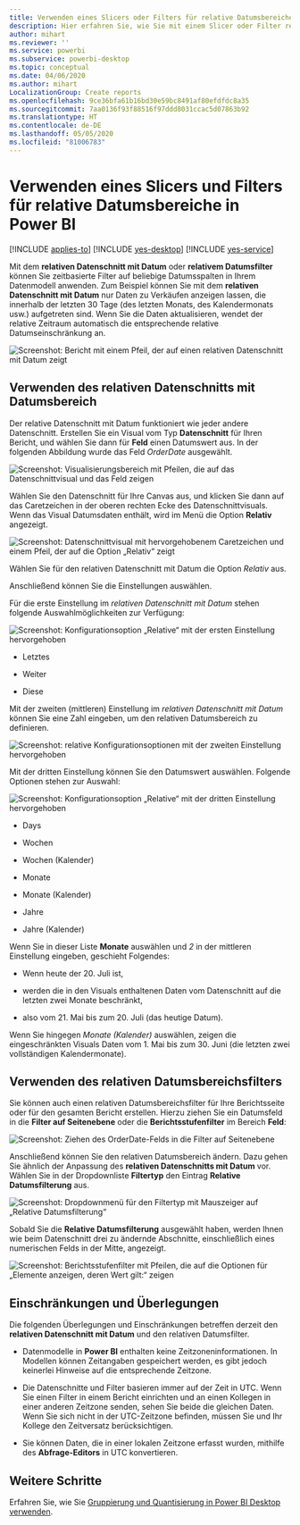 ```yaml
---
title: Verwenden eines Slicers oder Filters für relative Datumsbereiche in Power BI
description: Hier erfahren Sie, wie Sie mit einem Slicer oder Filter relative Datumsbereiche in Power BI einschränken.
author: mihart
ms.reviewer: ''
ms.service: powerbi
ms.subservice: powerbi-desktop
ms.topic: conceptual
ms.date: 04/06/2020
ms.author: mihart
LocalizationGroup: Create reports
ms.openlocfilehash: 9ce36bfa61b16bd30e59bc8491af80efdfdc8a35
ms.sourcegitcommit: 7aa0136f93f88516f97ddd8031ccac5d07863b92
ms.translationtype: HT
ms.contentlocale: de-DE
ms.lasthandoff: 05/05/2020
ms.locfileid: "81006783"
---
```

# <a name="use-a-relative-date-slicer-and-filter-in-power-bi"></a>Verwenden eines Slicers und Filters für relative Datumsbereiche in Power BI

[!INCLUDE [applies-to](../includes/applies-to.md)] [!INCLUDE [yes-desktop](../includes/yes-desktop.md)] [!INCLUDE [yes-service](../includes/yes-service.md)]

Mit dem **relativen Datenschnitt mit Datum** oder **relativem Datumsfilter** können Sie zeitbasierte Filter auf beliebige Datumsspalten in Ihrem Datenmodell anwenden. Zum Beispiel können Sie mit dem **relativen Datenschnitt mit Datum** nur Daten zu Verkäufen anzeigen lassen, die innerhalb der letzten 30 Tage (des letzten Monats, des Kalendermonats usw.) aufgetreten sind. Wenn Sie die Daten aktualisieren, wendet der relative Zeitraum automatisch die entsprechende relative Datumseinschränkung an.

![Screenshot: Bericht mit einem Pfeil, der auf einen relativen Datenschnitt mit Datum zeigt](media/desktop-slicer-filter-date-range/relative-date-range-slicer-filter-01.png)

## <a name="use-the-relative-date-range-slicer"></a>Verwenden des relativen Datenschnitts mit Datumsbereich

Der relative Datenschnitt mit Datum funktioniert wie jeder andere Datenschnitt. Erstellen Sie ein Visual vom Typ **Datenschnitt** für Ihren Bericht, und wählen Sie dann für **Feld** einen Datumswert aus. In der folgenden Abbildung wurde das Feld *OrderDate* ausgewählt.

![Screenshot: Visualisierungsbereich mit Pfeilen, die auf das Datenschnittvisual und das Feld zeigen](media/desktop-slicer-filter-date-range/relative-date-range-slicer-filter-02.png)

Wählen Sie den Datenschnitt für Ihre Canvas aus, und klicken Sie dann auf das Caretzeichen in der oberen rechten Ecke des Datenschnittvisuals. Wenn das Visual Datumsdaten enthält, wird im Menü die Option **Relativ** angezeigt.

![Screenshot: Datenschnittvisual mit hervorgehobenem Caretzeichen und einem Pfeil, der auf die Option „Relativ“ zeigt](media/desktop-slicer-filter-date-range/relative-date-range-slicer-filter-03.png)

Wählen Sie für den relativen Datenschnitt mit Datum die Option *Relativ* aus.

Anschließend können Sie die Einstellungen auswählen.

Für die erste Einstellung im *relativen Datenschnitt mit Datum* stehen folgende Auswahlmöglichkeiten zur Verfügung:

![Screenshot: Konfigurationsoption „Relative“ mit der ersten Einstellung hervorgehoben](media/desktop-slicer-filter-date-range/relative-date-range-slicer-filter-04.png)

* Letztes

* Weiter

* Diese

Mit der zweiten (mittleren) Einstellung im *relativen Datenschnitt mit Datum* können Sie eine Zahl eingeben, um den relativen Datumsbereich zu definieren.

![Screenshot: relative Konfigurationsoptionen mit der zweiten Einstellung hervorgehoben](media/desktop-slicer-filter-date-range/relative-date-range-slicer-filter-04a.png)

Mit der dritten Einstellung können Sie den Datumswert auswählen. Folgende Optionen stehen zur Auswahl:

![Screenshot: Konfigurationsoption „Relative“ mit der dritten Einstellung hervorgehoben](media/desktop-slicer-filter-date-range/relative-date-range-slicer-filter-05.png)

* Days

* Wochen

* Wochen (Kalender)

* Monate

* Monate (Kalender)

* Jahre

* Jahre (Kalender)

Wenn Sie in dieser Liste **Monate** auswählen und *2* in der mittleren Einstellung eingeben, geschieht Folgendes:

* Wenn heute der 20. Juli ist,

* werden die in den Visuals enthaltenen Daten vom Datenschnitt auf die letzten zwei Monate beschränkt,

* also vom 21. Mai bis zum 20. Juli (das heutige Datum).

Wenn Sie hingegen *Monate (Kalender)* auswählen, zeigen die eingeschränkten Visuals Daten vom 1. Mai bis zum 30. Juni (die letzten zwei vollständigen Kalendermonate).

## <a name="using-the-relative-date-range-filter"></a>Verwenden des relativen Datumsbereichsfilters

Sie können auch einen relativen Datumsbereichsfilter für Ihre Berichtsseite oder für den gesamten Bericht erstellen. Hierzu ziehen Sie ein Datumsfeld in die **Filter auf Seitenebene** oder die **Berichtsstufenfilter** im Bereich **Feld**:

![Screenshot: Ziehen des OrderDate-Felds in die Filter auf Seitenebene](media/desktop-slicer-filter-date-range/relative-date-range-slicer-filter-06.png)

Anschließend können Sie den relativen Datumsbereich ändern. Dazu gehen Sie ähnlich der Anpassung des **relativen Datenschnitts mit Datum** vor. Wählen Sie in der Dropdownliste **Filtertyp** den Eintrag **Relative Datumsfilterung** aus.

![Screenshot: Dropdownmenü für den Filtertyp mit Mauszeiger auf „Relative Datumsfilterung“](media/desktop-slicer-filter-date-range/relative-date-range-slicer-filter-07.png)

Sobald Sie die **Relative Datumsfilterung** ausgewählt haben, werden Ihnen wie beim Datenschnitt drei zu ändernde Abschnitte, einschließlich eines numerischen Felds in der Mitte, angezeigt.

![Screenshot: Berichtsstufenfilter mit Pfeilen, die auf die Optionen für „Elemente anzeigen, deren Wert gilt:“ zeigen](media/desktop-slicer-filter-date-range/relative-date-range-slicer-filter-08.png)

## <a name="limitations-and-considerations"></a>Einschränkungen und Überlegungen

Die folgenden Überlegungen und Einschränkungen betreffen derzeit den **relativen Datenschnitt mit Datum** und den relativen Datumsfilter.

* Datenmodelle in **Power BI** enthalten keine Zeitzoneninformationen. In Modellen können Zeitangaben gespeichert werden, es gibt jedoch keinerlei Hinweise auf die entsprechende Zeitzone.

* Die Datenschnitte und Filter basieren immer auf der Zeit in UTC. Wenn Sie einen Filter in einem Bericht einrichten und an einen Kollegen in einer anderen Zeitzone senden, sehen Sie beide die gleichen Daten. Wenn Sie sich nicht in der UTC-Zeitzone befinden, müssen Sie und Ihr Kollege den Zeitversatz berücksichtigen.

* Sie können Daten, die in einer lokalen Zeitzone erfasst wurden, mithilfe des **Abfrage-Editors** in UTC konvertieren.

## <a name="next-steps"></a>Weitere Schritte

Erfahren Sie, wie Sie [Gruppierung und Quantisierung in Power BI Desktop verwenden](../desktop-grouping-and-binning.md).
